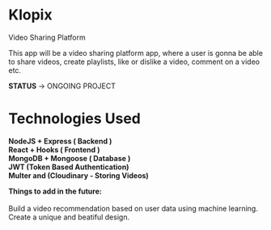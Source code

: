 # Klopix

Video Sharing Platform

This app will be a video sharing platform app, where a user is gonna be able to share videos, create playlists, like or dislike a video,
comment on a video etc.

**STATUS** -> ONGOING PROJECT

# Technologies Used

**NodeJS + Express ( Backend )** <br/>
**React + Hooks ( Frontend )** <br/>
**MongoDB + Mongoose ( Database )** <br/>
**JWT (Token Based Authentication)** <br />
**Multer and (Cloudinary - Storing Videos)**

**Things to add in the future:**<br />
  <br />
  Build a video recommendation based on user data using machine learning.<br />
  Create a unique and beatiful design.
